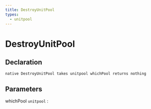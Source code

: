 ```yaml
---
title: DestroyUnitPool
types:
  - unitpool
---
```


# DestroyUnitPool

## Declaration

```jass
native DestroyUnitPool takes unitpool whichPool returns nothing
```

## Parameters
whichPool `unitpool`
: 
